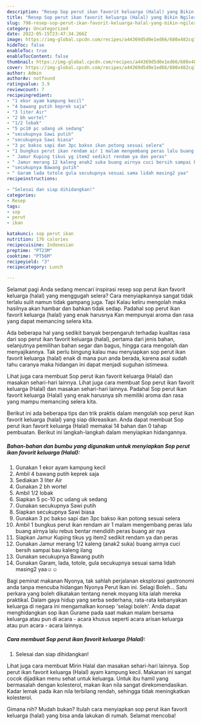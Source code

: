 ```yaml
---
description: "Resep Sop perut ikan favorit keluarga (Halal) yang Bikin Ngiler"
title: "Resep Sop perut ikan favorit keluarga (Halal) yang Bikin Ngiler"
slug: 798-resep-sop-perut-ikan-favorit-keluarga-halal-yang-bikin-ngiler
category: Uncategorized
date: 2022-05-15T23:47:34.266Z
image: https://img-global.cpcdn.com/recipes/a44369d5d0e1ed66/680x482cq70/sop-perut-ikan-favorit-keluarga-halal-foto-resep-utama.jpg
hideToc: false
enableToc: true
enableTocContent: false
thumbnail: https://img-global.cpcdn.com/recipes/a44369d5d0e1ed66/680x482cq70/sop-perut-ikan-favorit-keluarga-halal-foto-resep-utama.jpg
cover: https://img-global.cpcdn.com/recipes/a44369d5d0e1ed66/680x482cq70/sop-perut-ikan-favorit-keluarga-halal-foto-resep-utama.jpg
author: Admin
authorAv: notfound
ratingvalue: 3.9
reviewcount: 7
recipeingredient:
- "1 ekor ayam kampung kecil"
- "4 bawang putih keprek saja"
- "3 liter Air"
- "2 bh wortel"
- "1/2 lobak"
- "5 pc10 pc udang uk sedang"
- "secukupnya Sawi putih"
- "secukupnya Sawi biasa"
- "3 pc bakso sapi dan 3pc bakso ikan potong sesuai selera"
- "1 bungkus perut ikan rendam air 1 malam mengembang peras lalu buang airnya lalu rebus bentar mendidih peras buang air nya"
- " Jamur Kuping tikus yg item2 sedikit rendam ya dan peras"
- " Jamur merang 12 kaleng anak2 suka buang airnya cuci bersih sampai bau kaleng ilang"
- "secukupnya Bawang putih"
- " Garam lada totole gula secukupnya sesuai sama lidah masing2 yaa"
recipeinstructions:

- "Selesai dan siap dihidangkan!"
categories:
- Resep
tags:
- sop
- perut
- ikan

katakunci: sop perut ikan 
nutrition: 176 calories
recipecuisine: Indonesian
preptime: "PT23M"
cooktime: "PT56M"
recipeyield: "3"
recipecategory: Lunch

---
```



Selamat pagi Anda sedang mencari inspirasi resep sop perut ikan favorit keluarga (halal) yang menggugah selera? Cara menyiapkannya sangat tidak terlalu sulit namun tidak gampang juga. Tapi Kalau keliru mengolah maka hasilnya akan hambar dan bahkan tidak sedap. Padahal sop perut ikan favorit keluarga (halal) yang enak harusnya Kan mempunyai aroma dan rasa yang dapat memancing selera kita.


Ada beberapa hal yang sedikit banyak berpengaruh terhadap kualitas rasa dari sop perut ikan favorit keluarga (halal), pertama dari jenis bahan, selanjutnya pemilihan bahan segar dan bagus, hingga cara mengolah dan menyajikannya. Tak perlu bingung kalau mau menyiapkan sop perut ikan favorit keluarga (halal) enak di mana pun anda berada, karena asal sudah tahu caranya maka hidangan ini dapat menjadi suguhan istimewa.

Lihat juga cara membuat Sop perut ikan favorit keluarga (Halal) dan masakan sehari-hari lainnya. Lihat juga cara membuat Sop perut ikan favorit keluarga (Halal) dan masakan sehari-hari lainnya. Padahal Sop perut ikan favorit keluarga (Halal) yang enak harusnya sih memiliki aroma dan rasa yang mampu memancing selera kita.


Berikut ini ada beberapa tips dan trik praktis dalam mengolah sop perut ikan favorit keluarga (halal) yang siap dikreasikan. Anda dapat membuat Sop perut ikan favorit keluarga (Halal) memakai 14 bahan dan 0 tahap pembuatan. Berikut ini langkah-langkah dalam menyiapkan hidangannya.

<!--inarticleads1-->

##### Bahan-bahan dan bumbu yang digunakan untuk menyiapkan Sop perut ikan favorit keluarga (Halal):

1. Gunakan 1 ekor ayam kampung kecil
1. Ambil 4 bawang putih keprek saja
1. Sediakan 3 liter Air
1. Gunakan 2 bh wortel
1. Ambil 1/2 lobak
1. Siapkan 5 pc-10 pc udang uk sedang
1. Gunakan secukupnya Sawi putih
1. Siapkan secukupnya Sawi biasa
1. Gunakan 3 pc bakso sapi dan 3pc bakso ikan potong sesuai selera
1. Ambil 1 bungkus perut ikan rendam air 1 malam mengembang peras lalu buang airnya lalu rebus bentar mendidih peras buang air nya
1. Siapkan  Jamur Kuping tikus yg item2 sedikit rendam ya dan peras
1. Gunakan  Jamur merang 1/2 kaleng (anak2 suka) buang airnya cuci bersih sampai bau kaleng ilang
1. Gunakan secukupnya Bawang putih
1. Gunakan  Garam, lada, totole, gula secukupnya sesuai sama lidah masing2 yaa☺️☺️


Bagi peminat makanan Nyonya, tak sahlah perjalanan eksplorasi gastronomi anda tanpa mencuba hidangan Nyonya Perut Ikan ini. Selagi Boleh… Satu perkara yang boleh dikatakan tentang nenek moyang kita ialah mereka praktikal. Dalam gaya hidup yang serba sederhana, rata-rata kebanyakan keluarga di negara ini mengamalkan konsep &#39;selagi boleh&#39;. Anda dapat menghidangkan sop ikan Gurame pada saat makan malam bersama keluarga atau pun di acara - acara khusus seperti acara arisan keluarga atau pun acara - acara lainnya. 

<!--inarticleads2-->

##### Cara membuat Sop perut ikan favorit keluarga (Halal):


1. Selesai dan siap dihidangkan!

Lihat juga cara membuat Mirin Halal dan masakan sehari-hari lainnya. Sop perut ikan favorit keluarga (Halal) ayam kampung kecil. Makanan ini sangat cocok dijadikan menu sehat untuk keluarga. Untuk ibu hamil yang bermasalah dengan kolesterol, makan ikan nila sangat direkomendasikan. Kadar lemak pada ikan nila terbilang rendah, sehingga tidak meningkatkan kolesterol. 

Gimana nih? Mudah bukan? Itulah cara menyiapkan sop perut ikan favorit keluarga (halal) yang bisa anda lakukan di rumah. Selamat mencoba!
